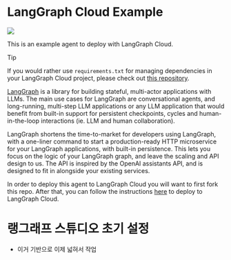 # LangGraph Cloud Example

![](static/agent_ui.png)

This is an example agent to deploy with LangGraph Cloud.

> [!TIP]
> If you would rather use `requirements.txt` for managing dependencies in your LangGraph Cloud project, please check out [this repository](https://github.com/langchain-ai/langgraph-example).


[LangGraph](https://github.com/langchain-ai/langgraph) is a library for building stateful, multi-actor applications with LLMs. The main use cases for LangGraph are conversational agents, and long-running, multi-step LLM applications or any LLM application that would benefit from built-in support for persistent checkpoints, cycles and human-in-the-loop interactions (ie. LLM and human collaboration).

LangGraph shortens the time-to-market for developers using LangGraph, with a one-liner command to start a production-ready HTTP microservice for your LangGraph applications, with built-in persistence. This lets you focus on the logic of your LangGraph graph, and leave the scaling and API design to us. The API is inspired by the OpenAI assistants API, and is designed to fit in alongside your existing services.

In order to deploy this agent to LangGraph Cloud you will want to first fork this repo. After that, you can follow the instructions [here](https://langchain-ai.github.io/langgraph/cloud/) to deploy to LangGraph Cloud.


# 랭그래프 스튜디오 초기 설정
- 이거 기반으로 이제 넓혀서 작업